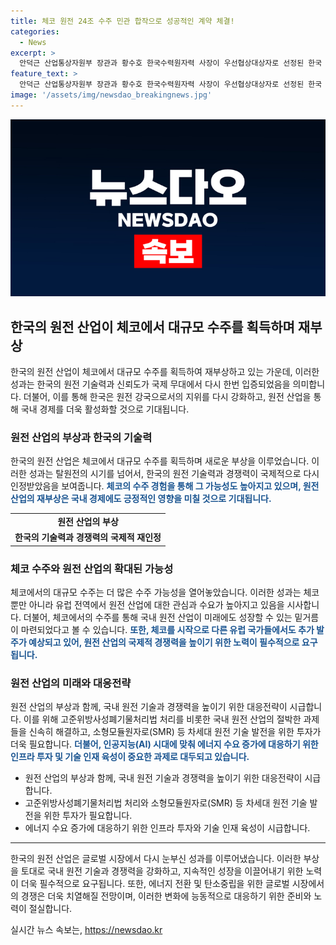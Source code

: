 ```yaml
---
title: 체코 원전 24조 수주 민관 합작으로 성공적인 계약 체결!
categories:
  - News
excerpt: >
  안덕근 산업통상자원부 장관과 황수호 한국수력원자력 사장이 우선협상대상자로 선정된 한국 기업들로 구성된 팀코리아의 체코 신규원전 건설사업에 대해 압도적인 수주 성공을 이뤘다. 이는 한국의 원전산업이 국내에서의 위기를 넘어 국외 수주로의 복원을 시사한다. 이번 수주는 24조원 규모로, 바라카 원전보다 더 크며, 윤석열 정부의 원전 부활 정책의 성과를 입증한다. 미국과의 체코 대통령 회담 등 정부와 기업의 협력 노력이 이끌어낸 결과로, 탈원전 정책과의 대비를 보여준다. 이로써 한국의 원전수출이 새로운 출발을 보이며, 앞으로의 원전산업의 확대와 성장이 기대된다.
feature_text: >
  안덕근 산업통상자원부 장관과 황수호 한국수력원자력 사장이 우선협상대상자로 선정된 한국 기업들로 구성된 팀코리아의 체코 신규원전 건설사업에 대해 압도적인 수주 성공을 이뤘다. 이는 한국의 원전산업이 국내에서의 위기를 넘어 국외 수주로의 복원을 시사한다. 이번 수주는 24조원 규모로, 바라카 원전보다 더 크며, 윤석열 정부의 원전 부활 정책의 성과를 입증한다. 미국과의 체코 대통령 회담 등 정부와 기업의 협력 노력이 이끌어낸 결과로, 탈원전 정책과의 대비를 보여준다. 이로써 한국의 원전수출이 새로운 출발을 보이며, 앞으로의 원전산업의 확대와 성장이 기대된다.
image: '/assets/img/newsdao_breakingnews.jpg'
---
```


<p><img src="/assets/img/newsdao_breakingnews.jpg" alt="ontimetimes 속보" /></p>

<h2 data-ke-size="size26">한국의 원전 산업이 체코에서 대규모 수주를 획득하며 재부상</h2>

<p data-ke-size="size16">한국의 원전 산업이 체코에서 대규모 수주를 획득하여 재부상하고 있는 가운데, 이러한 성과는 한국의 원전 기술력과 신뢰도가 국제 무대에서 다시 한번 입증되었음을 의미합니다. 더불어, 이를 통해 한국은 원전 강국으로서의 지위를 다시 강화하고, 원전 산업을 통해 국내 경제를 더욱 활성화할 것으로 기대됩니다.</p>

<h3 data-ke-size="size22">원전 산업의 부상과 한국의 기술력</h3>

<p data-ke-size="size16">한국의 원전 산업은 체코에서 대규모 수주를 획득하며 새로운 부상을 이루었습니다. 이러한 성과는 탈원전의 시기를 넘어서, 한국의 원전 기술력과 경쟁력이 국제적으로 다시 인정받았음을 보여줍니다. <b><span style="color: #1a5490;">체코의 수주 경험을 통해 그 가능성도 높아지고 있으며, 원전 산업의 재부상은 국내 경제에도 긍정적인 영향을 미칠 것으로 기대됩니다.</span></b></p>

<table>
  <tr>
    <td style="text-align: center; height: 17px;"><b>원전 산업의 부상</b></td>
  </tr>
  <tr>
    <td style="text-align: center; height: 17px;"><b>한국의 기술력과 경쟁력의 국제적 재인정</b></td>
  </tr>
</table>

<h3 data-ke-size="size22">체코 수주와 원전 산업의 확대된 가능성</h3>

<p data-ke-size="size16">체코에서의 대규모 수주는 더 많은 수주 가능성을 열어놓았습니다. 이러한 성과는 체코뿐만 아니라 유럽 전역에서 원전 산업에 대한 관심과 수요가 높아지고 있음을 시사합니다. 더불어, 체코에서의 수주를 통해 국내 원전 산업이 미래에도 성장할 수 있는 밑거름이 마련되었다고 볼 수 있습니다. <b><span style="color: #1a5490;">또한, 체코를 시작으로 다른 유럽 국가들에서도 추가 발주가 예상되고 있어, 원전 산업의 국제적 경쟁력을 높이기 위한 노력이 필수적으로 요구됩니다.</span></b></p>

<h3 data-ke-size="size22">원전 산업의 미래와 대응전략</h3>

<p data-ke-size="size16">원전 산업의 부상과 함께, 국내 원전 기술과 경쟁력을 높이기 위한 대응전략이 시급합니다. 이를 위해 고준위방사성폐기물처리법 처리를 비롯한 국내 원전 산업의 절박한 과제들을 신속히 해결하고, 소형모듈원자로(SMR) 등 차세대 원전 기술 발전을 위한 투자가 더욱 필요합니다. <b><span style="color: #1a5490;">더불어, 인공지능(AI) 시대에 맞춰 에너지 수요 증가에 대응하기 위한 인프라 투자 및 기술 인재 육성이 중요한 과제로 대두되고 있습니다.</span></b></p>

<ul>
  <li>원전 산업의 부상과 함께, 국내 원전 기술과 경쟁력을 높이기 위한 대응전략이 시급합니다.</li>
  <li>고준위방사성폐기물처리법 처리와 소형모듈원자로(SMR) 등 차세대 원전 기술 발전을 위한 투자가 필요합니다.</li>
  <li>에너지 수요 증가에 대응하기 위한 인프라 투자와 기술 인재 육성이 시급합니다.</li>
</ul>

<hr>

<p data-ke-size="size16">한국의 원전 산업은 글로벌 시장에서 다시 눈부신 성과를 이루어냈습니다. 이러한 부상을 토대로 국내 원전 기술과 경쟁력을 강화하고, 지속적인 성장을 이끌어내기 위한 노력이 더욱 필수적으로 요구됩니다. 또한, 에너지 전환 및 탄소중립을 위한 글로벌 시장에서의 경쟁은 더욱 치열해질 전망이며, 이러한 변화에 능동적으로 대응하기 위한 준비와 노력이 절실합니다.</p>
실시간 뉴스 속보는, <a href="https://newsdao.kr" rel="dofollow">https://newsdao.kr</a>


